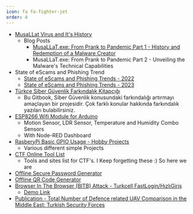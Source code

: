 ```yaml
---
icon: fa fa-fighter-jet
order: 4
---
```


- [MusaLLat Virus and It's History](https://github.com/omerwwazap/MusaLLaT_Malware)
  - Blog Posts
    - [MusaLLaT.exe: From Prank to Pandemic Part 1 - History and Redemption of a Malware Creator](https://omerwwazap.github.io/blog/posts/MusallatMalware/)
    - MusaLLaT.exe: From Prank to Pandemic Part 2 - Unveiling the Malware's Technical Capabilities
- State of eScams and Phishing Trend
  - [State of eScams and Phishing Trends - 2022](https://omerwwazap.github.io/blog/posts/PhishTrend2022/)
  - [State of eScams and Phishing Trends - 2023](https://omerwwazap.github.io/blog/posts/PhishTrend2023/)
- [Türkçe Siber Güvenlik Farkındalık Kitapçığı](https://omerwwazap.gitbook.io/siber-guevenlik-farkindaligi/)
  - Bu Gitbook, Siber Güvenlik konusundaki farkındalığı artırmayı amaçlayan bir projesidir. Çok farklı konular hakkında farkındalık yazıları bulabilirsiniz.
- [ESP8266 Wifi Module for Arduino](https://github.com/omerwwazap/ESP8266-GPIO-Usage)
  - Motion Sensor, LDR Sensor, Temperature and Humidity Combo Sensors
  - With Node-RED Dashboard
- [RasberyPi Basic GPIO Usage - Hobby Projects](https://github.com/omerwwazap/Raspberry-Pi-GPIO-Usage)
  - Various different simple Projects
- [CTF Online Tool List](https://omerwwazap.github.io/CTF-Resources/)
  - Tools and sites list for CTF's. I Keep forgetting these :) So here we are
- [Offline Secure Password Generator](https://omerwwazap.github.io/Secure-Password-Generator/)
- [Offline QR Code Generator](https://omerwwazap.github.io/QR-Code-Generator/)
- [Browser In The Browser (BITB) Attack - Turkcell FastLogin/HızlıGiriş](https://github.com/omerwwazap/BITB)
  - [Demo Link](https://omerwwazap.github.io/BITB/Turkcell/index.html)
- [Publication - Total Number of Defence related UAV Comparison in the Middle East: Turkish Security Forces](https://github.com/omerwwazap/MENA-UCAV-Comparison)
